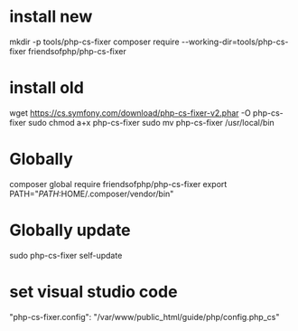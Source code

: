 # install new
mkdir -p tools/php-cs-fixer
composer require --working-dir=tools/php-cs-fixer friendsofphp/php-cs-fixer

# install old

wget https://cs.symfony.com/download/php-cs-fixer-v2.phar -O php-cs-fixer
sudo chmod a+x php-cs-fixer
sudo mv php-cs-fixer /usr/local/bin

# Globally
composer global require friendsofphp/php-cs-fixer
export PATH="$PATH:$HOME/.composer/vendor/bin"

# Globally update
sudo php-cs-fixer self-update



# set visual studio code
"php-cs-fixer.config": "/var/www/public_html/guide/php/config.php_cs"

